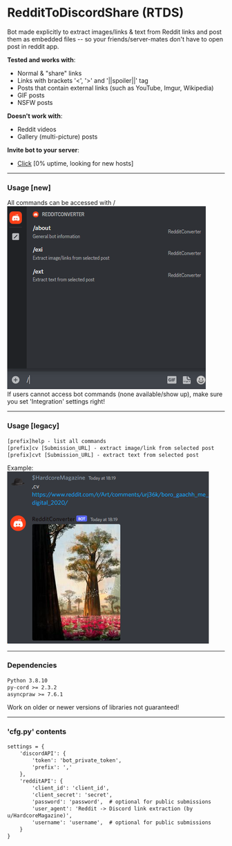 # RedditToDiscordShare (RTDS)

Bot made explicitly to extract 
images/links & text from Reddit links
and post them as embedded files 
-- so your friends/server-mates don't have to open post
in reddit app.

**Tested and works with**:
- Normal & "share" links
- Links with brackets '<', '>' and '||spoiler||' tag
- Posts that contain external links (such as YouTube, Imgur, Wikipedia)
- GIF posts
- NSFW posts

**Doesn't work with**:
- Reddit videos
- Gallery (multi-picture) posts

**Invite bot to your server**:
* [Click](https://discord.com/api/oauth2/authorize?client_id=975771580993003540&permissions=274878024704&scope=bot) [0% uptime, looking for new hosts]

---
### Usage [new]
All commands can be accessed with /  
![image](image2.png)  
If users cannot access bot commands (none available/show up),
make sure you set 'Integration' settings right! 

---
### Usage [legacy]
```
[prefix]help - list all commands
[prefix]cv [Submission_URL] - extract image/link from selected post  
[prefix]cvt [Submission_URL] - extract text from selected post  
```
Example:  
![image](image.png)

---
### Dependencies
```
Python 3.8.10
py-cord >= 2.3.2
asyncpraw >= 7.6.1
```
Work on older or newer versions of libraries not guaranteed!

---
### 'cfg.py' contents
```
settings = {
    'discordAPI': {
        'token': 'bot_private_token',
        'prefix': ','
    },
    'redditAPI': {
        'client_id': 'client_id',
        'client_secret': 'secret',
        'password': 'password',  # optional for public submissions
        'user_agent': 'Reddit -> Discord link extraction (by u/HardcoreMagazine)',
        'username': 'username',  # optional for public submissions
    }
}
```
